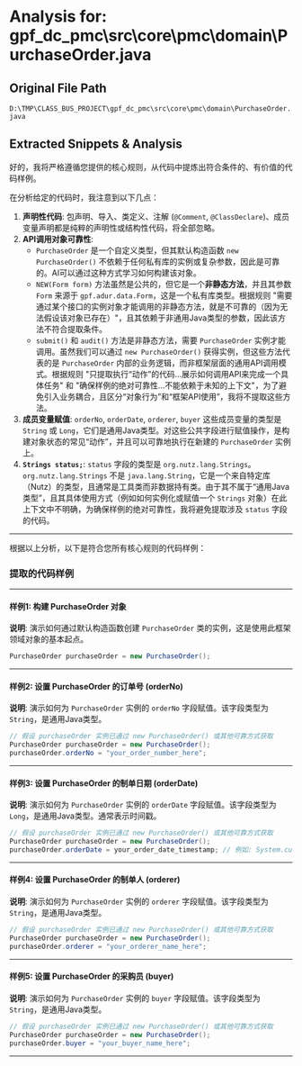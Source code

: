 # Analysis for: gpf_dc_pmc\src\core\pmc\domain\PurchaseOrder.java

## Original File Path
`D:\TMP\CLASS_BUS_PROJECT\gpf_dc_pmc\src\core\pmc\domain\PurchaseOrder.java`

## Extracted Snippets & Analysis
好的，我将严格遵循您提供的核心规则，从代码中提炼出符合条件的、有价值的代码样例。

在分析给定的代码时，我注意到以下几点：

1.  **声明性代码**: 包声明、导入、类定义、注解 (`@Comment`, `@ClassDeclare`)、成员变量声明都是纯粹的声明性或结构性代码，将全部忽略。
2.  **API调用对象可靠性**:
    *   `PurchaseOrder` 是一个自定义类型，但其默认构造函数 `new PurchaseOrder()` 不依赖于任何私有库的实例或复杂参数，因此是可靠的。AI可以通过这种方式学习如何构建该对象。
    *   `NEW(Form form)` 方法虽然是公共的，但它是一个**非静态方法**，并且其参数 `Form` 来源于 `gpf.adur.data.Form`，这是一个私有库类型。根据规则 "需要通过某个接口的实例对象才能调用的非静态方法，就是不可靠的（因为无法假设该对象已存在）"，且其依赖于非通用Java类型的参数，因此该方法不符合提取条件。
    *   `submit()` 和 `audit()` 方法是非静态方法，需要 `PurchaseOrder` 实例才能调用。虽然我们可以通过 `new PurchaseOrder()` 获得实例，但这些方法代表的是 `PurchaseOrder` 内部的业务逻辑，而非框架层面的通用API调用模式。根据规则 "只提取执行“动作”的代码...展示如何调用API来完成一个具体任务" 和 "确保样例的绝对可靠性...不能依赖于未知的上下文"，为了避免引入业务耦合，且区分“对象行为”和“框架API使用”，我将不提取这些方法。
3.  **成员变量赋值**: `orderNo`, `orderDate`, `orderer`, `buyer` 这些成员变量的类型是 `String` 或 `Long`，它们是通用Java类型。对这些公共字段进行赋值操作，是构建对象状态的常见“动作”，并且可以可靠地执行在新建的 `PurchaseOrder` 实例上。
4.  **`Strings status;`**: `status` 字段的类型是 `org.nutz.lang.Strings`。`org.nutz.lang.Strings` 不是 `java.lang.String`，它是一个来自特定库（Nutz）的类型，且通常是工具类而非数据持有类。由于其不属于“通用Java类型”，且其具体使用方式（例如如何实例化或赋值一个 `Strings` 对象）在此上下文中不明确，为确保样例的绝对可靠性，我将避免提取涉及 `status` 字段的代码。

---

根据以上分析，以下是符合您所有核心规则的代码样例：

### 提取的代码样例

---

#### 样例1: 构建 PurchaseOrder 对象

**说明**: 演示如何通过默认构造函数创建 `PurchaseOrder` 类的实例，这是使用此框架领域对象的基本起点。

```java
PurchaseOrder purchaseOrder = new PurchaseOrder();
```

---

#### 样例2: 设置 PurchaseOrder 的订单号 (orderNo)

**说明**: 演示如何为 `PurchaseOrder` 实例的 `orderNo` 字段赋值。该字段类型为 `String`，是通用Java类型。

```java
// 假设 purchaseOrder 实例已通过 new PurchaseOrder() 或其他可靠方式获取
PurchaseOrder purchaseOrder = new PurchaseOrder();
purchaseOrder.orderNo = "your_order_number_here";
```

---

#### 样例3: 设置 PurchaseOrder 的制单日期 (orderDate)

**说明**: 演示如何为 `PurchaseOrder` 实例的 `orderDate` 字段赋值。该字段类型为 `Long`，是通用Java类型。通常表示时间戳。

```java
// 假设 purchaseOrder 实例已通过 new PurchaseOrder() 或其他可靠方式获取
PurchaseOrder purchaseOrder = new PurchaseOrder();
purchaseOrder.orderDate = your_order_date_timestamp; // 例如: System.currentTimeMillis()
```

---

#### 样例4: 设置 PurchaseOrder 的制单人 (orderer)

**说明**: 演示如何为 `PurchaseOrder` 实例的 `orderer` 字段赋值。该字段类型为 `String`，是通用Java类型。

```java
// 假设 purchaseOrder 实例已通过 new PurchaseOrder() 或其他可靠方式获取
PurchaseOrder purchaseOrder = new PurchaseOrder();
purchaseOrder.orderer = "your_orderer_name_here";
```

---

#### 样例5: 设置 PurchaseOrder 的采购员 (buyer)

**说明**: 演示如何为 `PurchaseOrder` 实例的 `buyer` 字段赋值。该字段类型为 `String`，是通用Java类型。

```java
// 假设 purchaseOrder 实例已通过 new PurchaseOrder() 或其他可靠方式获取
PurchaseOrder purchaseOrder = new PurchaseOrder();
purchaseOrder.buyer = "your_buyer_name_here";
```

---